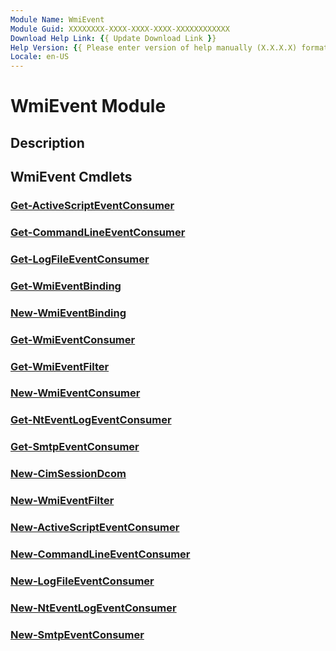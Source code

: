 ```yaml
---
Module Name: WmiEvent
Module Guid: XXXXXXXX-XXXX-XXXX-XXXX-XXXXXXXXXXXX
Download Help Link: {{ Update Download Link }}
Help Version: {{ Please enter version of help manually (X.X.X.X) format }}
Locale: en-US
---
```


# WmiEvent Module
## Description


## WmiEvent Cmdlets
### [Get-ActiveScriptEventConsumer](Get-ActiveScriptEventConsumer.md)


### [Get-CommandLineEventConsumer](Get-CommandLineEventConsumer.md)


### [Get-LogFileEventConsumer](Get-LogFileEventConsumer.md)


### [Get-WmiEventBinding](Get-WmiEventBinding.md)


### [New-WmiEventBinding](New-WmiEventBinding.md)


### [Get-WmiEventConsumer](Get-WmiEventConsumer.md)


### [Get-WmiEventFilter](Get-WmiEventFilter.md)


### [New-WmiEventConsumer](New-WmiEventConsumer.md)


### [Get-NtEventLogEventConsumer](Get-NtEventLogEventConsumer.md)


### [Get-SmtpEventConsumer](Get-SmtpEventConsumer.md)


### [New-CimSessionDcom](New-CimSessionDcom.md)


### [New-WmiEventFilter](New-WmiEventFilter.md)


### [New-ActiveScriptEventConsumer](New-ActiveScriptEventConsumer.md)


### [New-CommandLineEventConsumer](New-CommandLineEventConsumer.md)


### [New-LogFileEventConsumer](New-LogFileEventConsumer.md)


### [New-NtEventLogEventConsumer](New-NtEventLogEventConsumer.md)


### [New-SmtpEventConsumer](New-SmtpEventConsumer.md)


